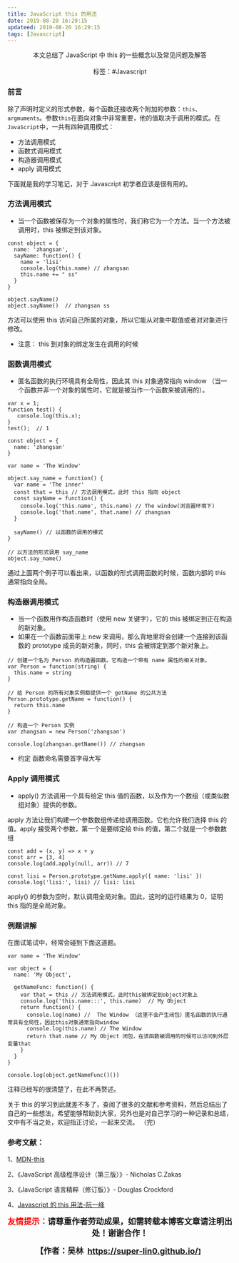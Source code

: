```yaml
---
title: JavaScript this 的用法
date: 2019-08-20 16:29:15
updateed: 2019-08-20 16:29:15
tags: [Javascript]
---
```


<center>
  本文总结了 JavaScript 中 this 的一些概念以及常见问题及解答
<center>
</br>
</center>
  标签：#Javascript
</center>

<!-- more -->

### 前言

除了声明时定义的形式参数，每个函数还接收两个附加的参数：`this`、`argmuments`。参数`this`在面向对象中非常重要，他的值取决于调用的模式。在`JavaScript`中，一共有四种调用模式：

- 方法调用模式
- 函数式调用模式
- 构造器调用模式
- apply 调用模式

下面就是我的学习笔记，对于 Javascript 初学者应该是很有用的。

### 方法调用模式

- 当一个函数被保存为一个对象的属性时，我们称它为一个方法。当一个方法被调用时，this 被绑定到该对象。

```
const object = {
  name: 'zhangsan',
  sayName: function() {
    name = 'lisi'
    console.log(this.name) // zhangsan
    this.name += " ss"
  }
}

object.sayName()
object.sayName()  // zhangsan ss

```

方法可以使用 this 访问自己所属的对象，所以它能从对象中取值或者对对象进行修改。

- 注意：
  this 到对象的绑定发生在调用的时候

### 函数调用模式

- 匿名函数的执行环境具有全局性，因此其 this 对象通常指向 window （当一个函数并非一个对象的属性时，它就是被当作一个函数来被调用的）。

```
var x = 1;
function test() {
   console.log(this.x);
}
test();  // 1
```

```
const object = {
  name: 'zhangsan'
}

var name = 'The Window'

object.say_name = function() {
  var name = 'The inner'
  const that = this // 方法调用模式，此时 this 指向 object
  const sayName = function() {
    console.log('this.name', this.name) // The window(浏览器环境下)
    console.log('that.name', that.name) // zhangsan
  }

  sayName() // 以函数的调用的模式
}

// 以方法的形式调用 say_name
object.say_name()

```

通过上面两个例子可以看出来，以函数的形式调用函数的时候，函数内部的 this 通常指向全局。

### 构造器调用模式

- 当一个函数用作构造函数时（使用 new 关键字），它的 this 被绑定到正在构造的新对象。
- 如果在一个函数前面带上 new 来调用，那么背地里将会创建一个连接到该函数的 prototype 成员的新对象，同时，this 会被绑定到那个新对象上。

```
// 创建一个名为 Person 的构造器函数。它构造一个带有 name 属性的相关对象。
var Person = function(string) {
  this.name = string
}

// 给 Person 的所有对象实例都提供一个 getName 的公共方法
Person.prototype.getName = function() {
  return this.name
}

// 构造一个 Person 实例
var zhangsan = new Person('zhangsan')

console.log(zhangsan.getName()) // zhangsan
```

- 约定
  函数命名需要首字母大写

### Apply 调用模式

- apply() 方法调用一个具有给定 this 值的函数，以及作为一个数组（或类似数组对象）提供的参数。

apply 方法让我们构建一个参数数组传递给调用函数。它也允许我们选择 this 的值。apply 接受两个参数，第一个是要绑定给 this 的值，第二个就是一个参数数组

```
const add = (x, y) => x + y
const arr = [3, 4]
console.log(add.apply(null, arr)) // 7

const lisi = Person.prototype.getName.apply({ name: 'lisi' })
console.log('lisi:', lisi) // lisi: lisi

```

apply() 的参数为空时，默认调用全局对象。因此，这时的运行结果为 0，证明 this 指的是全局对象。

### 例题讲解

在面试笔试中，经常会碰到下面这道题。

```
var name = 'The Window'

var object = {
  name: 'My Object',

  getNameFunc: function() {
    var that = this // 方法调用模式，此时this被绑定到object对象上
    console.log('this.name:::', this.name)  // My Object
    return function() {
      console.log(name) //  The Window （这里不会产生闭包）匿名函数的执行通常具有全局性，因此this对象通常指向window
      console.log(this.name) // The Window
      return that.name // My Object 闭包，在该函数被调用的时候可以访问到外层变量that
    }
  }
}

console.log(object.getNameFunc()())
```

注释已经写的很清楚了，在此不再赘述。

关于 this 的学习到此就差不多了，查阅了很多的文献和参考资料，然后总结出了自己的一些想法，希望能够帮助到大家，另外也是对自己学习的一种记录和总结，文中有不当之处，欢迎指正讨论，一起来交流。
（完）

### 参考文献：

1、<a href="https://developer.mozilla.org/zh-CN/docs/Web/JavaScript/Reference/Operators/this" >MDN-this</a>

2、《JavaScript 高级程序设计（第三版）》- Nicholas C.Zakas

3、《JavaScript 语言精粹（修订版）》- Douglas Crockford

4、<a href="http://www.ruanyifeng.com/blog/2010/04/using_this_keyword_in_javascript.html">Javascript 的 this 用法-阮一峰</a>

<p style="text-align: center;"><span style="font-size:18px;"><strong><span style="color:#ff00;"><span style="color:#ff0000;">友情提示：</span></span>请尊重作者劳动成果，如需转载本博客文章请注明出处！谢谢合作！</strong></span></p>

<p align="center"><strong><span style="font-size:18px;">【作者：吴林&nbsp;&nbsp;</span></strong><a target="_blank" href="https://super-lin0.github.io/"><strong><span style="font-size:18px;">https://super-lin0.github.io/</span></strong></a><strong>】</span></strong></p>
